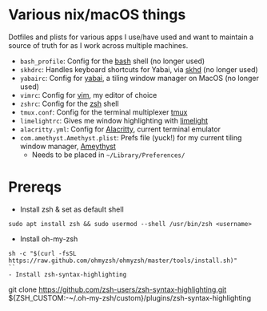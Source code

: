 # Various nix/macOS things

Dotfiles and plists for various apps I use/have used and want to maintain a source of truth for as I work across multiple machines.

- `bash_profile`: Config for the [bash](https://www.gnu.org/software/bash/) shell (no longer used)
- `skhdrc`: Handles keyboard shortcuts for Yabai, via [skhd](https://github.com/koekeishiya/skhd) (no longer used)
- `yabairc`: Config for [yabai](https://github.com/koekeishiya/yabai), a tiling window manager on MacOS (no longer used)
- `vimrc`: Config for [vim](https://github.com/vim/vim), my editor of choice
- `zshrc`: Config for the [zsh](https://sourceforge.net/p/zsh/code/ci/master/tree/) shell
- `tmux.conf`: Config for the terminal multiplexer [tmux](https://github.com/tmux/tmux)
- `limelightrc`: Gives me window highlighting with [limelight](https://github.com/koekeishiya/limelight)
- `alacritty.yml`: Config for [Alacritty](https://github.com/alacritty/alacritty), current terminal emulator
- `com.amethyst.Amethyst.plist`: Prefs file (yuck!) for my current tiling window manager, [Ameythyst](https://github.com/ianyh/Amethyst/)
  - Needs to be placed in `~/Library/Preferences/`

# Prereqs
- Install zsh & set as default shell
```
sudo apt install zsh && sudo usermod --shell /usr/bin/zsh <username>
```
- Install oh-my-zsh
```
sh -c "$(curl -fsSL https://raw.github.com/ohmyzsh/ohmyzsh/master/tools/install.sh)"
``
- Install zsh-syntax-highlighting
```
git clone https://github.com/zsh-users/zsh-syntax-highlighting.git ${ZSH_CUSTOM:-~/.oh-my-zsh/custom}/plugins/zsh-syntax-highlighting
```
